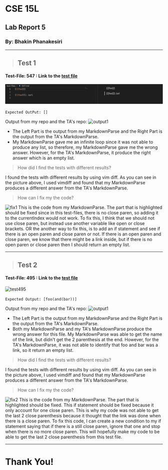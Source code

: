 # CSE 15L
## Lab Report 5
### By: Bhakin Phanakesiri 
---
> ## Test 1 

#### Test-File: 547 : Link to the [test file](https://github.com/nidhidhamnani/markdown-parser/blob/main/test-files/547.md) 


![test547](NewOutput1.png)

```Expected OutPut: [] ```

Output from my repo and the TA's repo: 
![output1](output1.png)
- The Left Part is the output from my MarkdownParse and the Right Part is the output from the TA's MarkdownParse. 
- My MarkdownParse gave me an infinite loop since it was not able to produce any list, so therefore, my MarkdownParse gave me the wrong answer. However, for the TA's MarkdownParse, it produce the right answer which is an empty list.


> How did I find the tests with different results? 

I found the tests with different results by using vim diff. As you can see in the picture above, I used vimdiff and found that my MarkdownParse produces a different answer from the TA's MarkdownParse.  

>How can I fix my the code? 

![fix1](FixCode1.png)
This is the code from my MarkdownParse. The part that is highlighted should be fixed since in this test-files, there is no close paren, so adding it to the currentIndex would not work. To fix this, I think that we should not use close paren, but instead use another variable like open or close brackets. OR the another way to fix this, is to add an if statement and see if there is an open paren and close paren or not. If there is an open paren and close paren, we know that there might be a link inside, but if there is no open paren or close paren then I should return an empty list. 

---
> ## Test 2

#### Test-File: 495 : Link to the [test file](https://github.com/nidhidhamnani/markdown-parser/blob/main/test-files/495.md) 

![test495](Test495.png)

```Expected Output: [foo(and(bar))]```

Output from my repo and the TA's repo: 
![output1](output2.png)
- The Left Part is the output from my MarkdownParse and the Right Part is the output from the TA's MarkdownParse. 
- Both my MarkdownParse and my TA's MarkdownParse produce the wrong answer for this file. My MarkdownParse was able to get the name of the link, but didn't get the 2 parenthesis at the end. However, for the TA's MarkdownParse, it was not able to identify that foo and bar was a link, so it return an empty list. 

> How did I find the tests with different results? 

I found the tests with different results by using vim diff. As you can see in the picture above, I used vimdiff and found that my MarkdownParse produces a different answer from the TA's MarkdownParse.  

>How can I fix my the code? 

![fix2](FixCode2.png)
This is the code from my MarkdownParse. The part that is highlighted should be fixed. This if statement should be fixed because it only account for one close paren. This is why my code was not able to get the last 2 close parenthesis because it thought that the link was done when there is a close paren. To fix this code, I can create a new condition to my if statement saying that if there is a still close paren, ignore that one and stop when there is no more close paren. This will hopefully make my code to be able to get the last 2 close parenthesis from this test file. 

---
# Thank You!